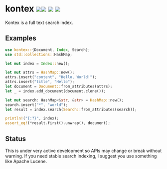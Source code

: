 kontex [![](https://travis-ci.org/ChrisMacNaughton/kontex.svg?branch=master)](https://travis-ci.org/ChrisMacNaughton/kontex)[![](https://ci.appveyor.com/api/projects/status/rvplgkaeumlfk397?svg=true)](https://ci.appveyor.com/project/ChrisMacNaughton/kontex) [![](https://img.shields.io/crates/v/kontex.svg)](https://crates.io/crates/kontex) [![](https://coveralls.io/repos/github/ChrisMacNaughton/kontex/badge.svg?branch=master)](https://coveralls.io/github/ChrisMacNaughton/kontex?branch=master)
===========

Kontex is a full text search index.

## Examples

```rust
use kontex::{Document, Index, Search};
use std::collections::HashMap;

let mut index = Index::new();

let mut attrs = HashMap::new();
attrs.insert("content", "Hello, World!");
attrs.insert("title", "Hello");
let document = Document::from_attributes(attrs);
let _ = index.add_document(document.clone());

let mut search: HashMap<&str, &str> = HashMap::new();
search.insert("*", "world");
let result = index.search(Search::from_attributes(search));

println!("{:?}", index);
assert_eq!(*result.first().unwrap(), document);
```

## Status

This is under very active development so APIs may change or break without warning. If you need stable search indexing, I suggest you use something like Apache Lucene.